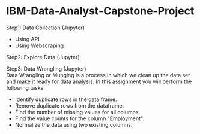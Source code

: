 # IBM-Data-Analyst-Capstone-Project
Step1: Data Collection (Jupyter)
  - Using API
  - Using Webscraping

Step2: Explore Data (Jupyter)

Step3: Data Wrangling (Jupyter)<br>
Data Wrangling or Munging is a process in which we clean up the data set and make it ready for data analysis. In this assignment you will perform the following tasks:
  - Identify duplicate rows in the data frame.
  - Remove duplicate rows from the dataframe.
  - Find the number of missing values for all columns.
  - Find the value counts for the column "Employment".
  - Normalize the data using two existing columns.  
